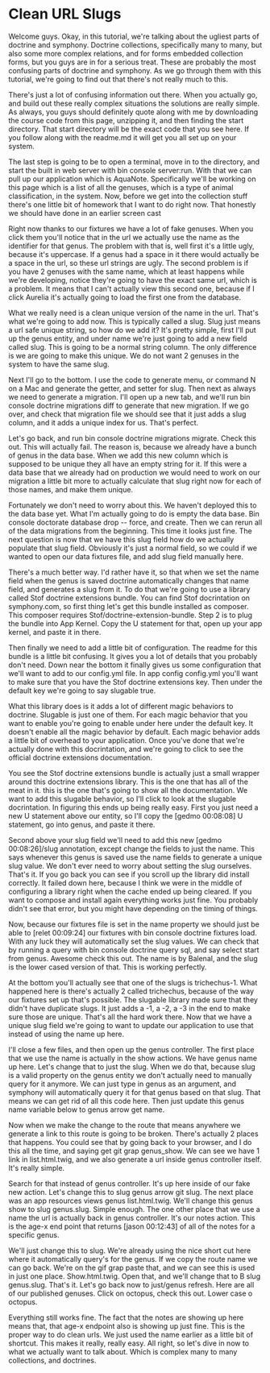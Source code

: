 # Clean URL Slugs

Welcome guys. Okay, in this tutorial, we're talking about the ugliest parts of doctrine and symphony. Doctrine collections, specifically many to many, but also some more complex relations, and for forms embedded collection forms, but you guys are in for a serious treat. These are probably the most confusing parts of doctrine and symphony. As we go through them with this tutorial, we're going to find out that there's not really much to this.

There's just a lot of confusing information out there. When you actually go, and build out these really complex situations the solutions are really simple. As always, you guys should definitely quote along with me by downloading the course code from this page, unzipping it, and then finding the start directory. That start directory will be the exact code that you see here. If you follow along with the readme.md it will get you all set up on your system.

The last step is going to be to open a terminal, move in to the directory, and start the built in web server with bin console server:run. With that we can pull up our application which is AquaNote. Specifically we'll be working on this page which is a list of all the genuses, which is a type of animal classification, in the system. Now, before we get into the collection stuff there's one little bit of homework that I want to do right now. That honestly we should have done in an earlier screen cast

Right now thanks to our fixtures we have a lot of fake genuses. When you click them you'll notice that in the url we actually use the name as the identifier for that genus. The problem with that is, well first it's a little ugly, because it's uppercase. If a genus had a space in it there would actually be a space in the url, so these url strings are ugly. The second problem is if you have 2 genuses with the same name, which at least happens while we're developing, notice they're going to have the exact same url, which is a problem. It means that I can't actually view this second one, because if I click Aurelia it's actually going to load the first one from the database.

What we really need is a clean unique version of the name in the url. That's what we're going to add now. This is typically called a slug. Slug just means a url safe unique string, so how do we add it? It's pretty simple, first I'll put up the genus entity, and under name we're just going to add a new field called slug. This is going to be a normal string column. The only difference is we are going to make this unique. We do not want 2 genuses in the system to have the same slug.

Next I'll go to the bottom. I use the code to generate menu, or command N on a Mac and generate the getter, and setter for slug. Then next as always we need to generate a migration. I'll open up a new tab, and we'll run bin console doctrine migrations diff to generate that new migration. If we go over, and check that migration file we should see that it just adds a slug column, and it adds a unique index for us. That's perfect.

Let's go back, and run bin console doctrine migrations migrate. Check this out. This will actually fail. The reason is, because we already have a bunch of genus in the data base. When we add this new column which is supposed to be unique they all have an empty string for it. If this were a data base that we already had on production we would need to work on our migration a little bit more to actually calculate that slug right now for each of those names, and make them unique.

Fortunately we don't need to worry about this. We haven't deployed this to the data base yet. What I'm actually going to do is empty the data base. Bin console doctorate database drop -- force, and create. Then we can rerun all of the data migrations from the beginning. This time it looks just fine. The next question is now that we have this slug field how do we actually populate that slug field. Obviously it's just a normal field, so we could if we wanted to open our data fixtures file, and add slug field manually here.

There's a much better way. I'd rather have it, so that when we set the name field when the genus is saved doctrine automatically changes that name field, and generates a slug from it. To do that we're going to use a library called Stof doctrine extensions bundle. You can find Stof docrintation on symphony.com, so first thing let's get this bundle installed as composer. This composer requires Stof/doctrine-extension-bundle. Step 2 is to plug the bundle into App Kernel. Copy the U statement for that, open up your app kernel, and paste it in there.

Then finally we need to add a little bit of configuration. The readme for this bundle is a little bit confusing. It gives you a lot of details that you probably don't need. Down near the bottom it finally gives us some configuration that we'll want to add to our config.yml file. In app config config.yml you'll want to make sure that you have the Stof doctrine extensions key. Then under the default key we're going to say slugable true.

What this library does is it adds a lot of different magic behaviors to doctrine. Slugable is just one of them. For each magic behavior that you want to enable you're going to enable under here under the default key. It doesn't enable all the magic behavior by default. Each magic behavior adds a little bit of overhead to your application. Once you've done that we're actually done with this docrintation, and we're going to click to see the official doctrine extensions documentation.

You see the Stof doctrine extensions bundle is actually just a small wrapper around this doctrine extensions library. This is the one that has all of the meat in it. this is the one that's going to show all the documentation. We want to add this slugable behavior, so I'll click to look at the slugable docrintation. In figuring this ends up being really easy. First you just need a new U statement above our entity, so I'll copy the [gedmo 00:08:08] U statement, go into genus, and paste it there.

Second above your slug field we'll need to add this new [gedmo 00:08:26]/slug annotation, except change the fields to just the name. This says whenever this genus is saved use the name fields to generate a unique slug value. We don't ever need to worry about setting the slug ourselves. That's it. If you go back you can see if you scroll up the library did install correctly. It failed down here, because I think we were in the middle of configuring a library right when the cache ended up being cleared. If you want to compose and install again everything works just fine. You probably didn't see that error, but you might have depending on the timing of things.

Now, because our fixtures file is set in the name property we should just be able to [relet 00:09:24] our fixtures with bin console doctrine fixtures load. With any luck they will automatically set the slug values. We can check that by running a query with bin console doctrine query sql, and say select start from genus. Awesome check this out. The name is by Balenal, and the slug is the lower cased version of that. This is working perfectly.

At the bottom you'll actually see that one of the slugs is trichechus-1. What happened here is there's actually 2 called trichechus, because of the way our fixtures set up that's possible. The slugable library made sure that they didn't have duplicate slugs. It just adds a -1, a -2, a -3 in the end to make sure those are unique. That's all the hard work there. Now that we have a unique slug field we're going to want to update our application to use that instead of using the name up here.

I'll close a few files, and then open up the genus controller. The first place that we use the name is actually in the show actions. We have genus name up here. Let's change that to just the slug. When we do that, because slug is a valid property on the genus entity we don't actually need to manually query for it anymore. We can just type in genus as an argument, and symphony will automatically query it for that genus based on that slug. That means we can get rid of all this code here. Then just update this genus name variable below to genus arrow get name.

Now when we make the change to the route that means anywhere we generate a link to this route is going to be broken. There's actually 2 places that happens. You could see that by going back to your browser, and I do this all the time, and saying get git grap genus_show. We can see we have 1 link in list.html.twig, and we also generate a url inside genus controller itself. It's really simple.

Search for that instead of genus controller. It's up here inside of our fake new action. Let's change this to slug genus arrow git slug. The next place was an app resources views genus list.html.twig. We'll change this genus show to slug genus.slug. Simple enough. The one other place that we use a name the url is actually back in genus controller. It's our notes action. This is the age-x end point that returns [jason 00:12:43] of all of the notes for a specific genus.

We'll just change this to slug. We're already using the nice short cut here where it automatically query's for the genus. If we copy the route name we can go back. We're on the gif grap paste that, and we can see this is used in just one place. Show.html.twig. Open that, and we'll change that to B slug genus.slug. That's it. Let's go back now to just/genus refresh. Here are all of our published genuses. Click on octopus, check this out. Lower case o octopus.

Everything still works fine. The fact that the notes are showing up here means that, that age-x endpoint also is showing up just fine. This is the proper way to do clean urls. We just used the name earlier as a little bit of shortcut. This makes it really, really easy. All right, so let's dive in now to what we actually want to talk about. Which is complex many to many collections, and doctrines.
